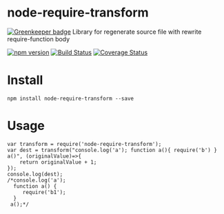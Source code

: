 # node-require-transform

[![Greenkeeper badge](https://badges.greenkeeper.io/arvitaly/node-require-transform.svg)](https://greenkeeper.io/)
Library for regenerate source file with rewrite require-function body

[![npm version](https://badge.fury.io/js/node-require-transform.svg)](https://badge.fury.io/js/node-require-transform)
[![Build Status](https://travis-ci.org/arvitaly/node-require-transform.svg?branch=master)](https://travis-ci.org/arvitaly/node-require-transform)
[![Coverage Status](https://coveralls.io/repos/github/arvitaly/node-require-transform/badge.svg?branch=master)](https://coveralls.io/github/arvitaly/node-require-transform?branch=master)

# Install

    npm install node-require-transform --save

# Usage

    var transform = require('node-require-transform');
    var dest = transform("console.log('a'); function a(){ require('b') } a()", (originalValue)=>{
        return originalValue + 1;
    });
    console.log(dest);
    /*console.log('a');                                                                                                                                        
      function a() {                                                                                                                                           
         require('b1');                                                                                                                                       
      }                                                                                                                                                        
     a();*/     